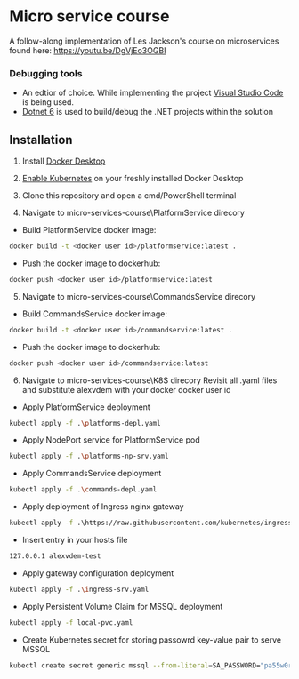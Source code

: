 # Micro service course
A follow-along implementation of Les Jackson's course on microservices found here: https://youtu.be/DgVjEo3OGBI

### Debugging tools
- An edtior of choice. While implementing the project [Visual Studio Code](https://code.visualstudio.com/) is being used.
- [Dotnet 6](https://dotnet.microsoft.com/en-us/download/dotnet/6.0) is used to build/debug the .NET projects within the solution

## Installation

1. Install [Docker Desktop](https://www.docker.com/products/docker-desktop/)
2. [Enable Kubernetes](https://docs.docker.com/desktop/kubernetes/#enable-kubernetes) on your freshly installed Docker Desktop

3. Clone this repository and open a cmd/PowerShell terminal

4. Navigate to micro-services-course\PlatformService direcory
  
  - Build PlatformService docker image:
  ```sh
  docker build -t <docker user id>/platformservice:latest .
  ```
  - Push the docker image to dockerhub:
  ```sh
  docker push <docker user id>/platformservice:latest
  ```
  
5. Navigate to micro-services-course\CommandsService direcory
  - Build CommandsService docker image:
  ```sh
  docker build -t <docker user id>/commandservice:latest .
  ```
  - Push the docker image to dockerhub:
  ```sh
  docker push <docker user id>/commandservice:latest
  ```
6.  Navigate to micro-services-course\K8S direcory
  Revisit all .yaml files and substitute alexvdem with your docker docker user id
  - Apply PlatformService deployment
  ```sh
  kubectl apply -f .\platforms-depl.yaml
  ```
  
  - Apply NodePort service for PlatformService pod
  ```sh
  kubectl apply -f .\platforms-np-srv.yaml
  ```
  
  - Apply CommandsService deployment
  ```sh
  kubectl apply -f .\commands-depl.yaml
  ```
  
  - Apply deployment of Ingress nginx gateway 
  ```sh
  kubectl apply -f .\https://raw.githubusercontent.com/kubernetes/ingress-nginx/controller-v1.4.0/deploy/static/provider/cloud/deploy.yaml
  ```
  
  - Insert entry in your hosts file 
  ```sh
  127.0.0.1 alexvdem-test
  ```
  
  - Apply gateway configuration deployment
  ```sh
  kubectl apply -f .\ingress-srv.yaml
  ```
  
  - Apply Persistent Volume Claim for MSSQL deployment
  ```sh
  kubectl apply -f local-pvc.yaml
  ```
  - Create Kubernetes secret for storing passowrd key-value pair to serve MSSQL
  ```sh
  kubectl create secret generic mssql --from-literal=SA_PASSWORD="pa55w0rd!"
  ```
